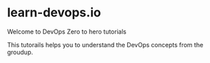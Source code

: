 # learn-devops.io

Welcome to DevOps Zero to hero tutorials


This tutorails helps you to understand the DevOps concepts from the groudup. 
